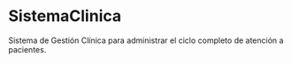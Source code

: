 # SistemaClinica
Sistema de Gestión Clínica para administrar el ciclo completo de atención a pacientes.
